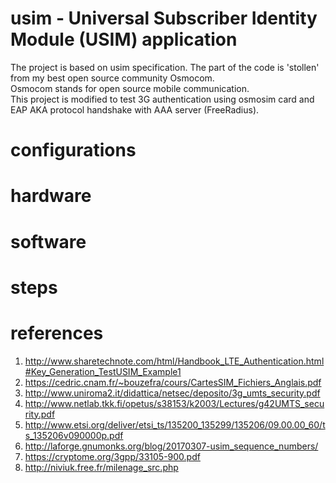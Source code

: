 # usim - Universal Subscriber Identity Module (USIM) application

The project is based on usim specification.
The part of the code is 'stollen' from my best open source community Osmocom.
<br>
Osmocom stands for open source mobile communication.
<br>
This project is modified to test 3G authentication using osmosim card and EAP AKA protocol 
handshake with AAA server (FreeRadius).
<br>

# configurations

# hardware 

# software

# steps

# references
1. http://www.sharetechnote.com/html/Handbook_LTE_Authentication.html#Key_Generation_TestUSIM_Example1
2. https://cedric.cnam.fr/~bouzefra/cours/CartesSIM_Fichiers_Anglais.pdf
3. http://www.uniroma2.it/didattica/netsec/deposito/3g_umts_security.pdf
4. http://www.netlab.tkk.fi/opetus/s38153/k2003/Lectures/g42UMTS_security.pdf
5. http://www.etsi.org/deliver/etsi_ts/135200_135299/135206/09.00.00_60/ts_135206v090000p.pdf
6. http://laforge.gnumonks.org/blog/20170307-usim_sequence_numbers/
7. https://cryptome.org/3gpp/33105-900.pdf
8. http://niviuk.free.fr/milenage_src.php


